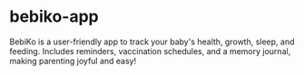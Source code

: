 # bebiko-app
BebiKo is a user-friendly app to track your baby's health, growth, sleep, and feeding. Includes reminders, vaccination schedules, and a memory journal, making parenting joyful and easy!
